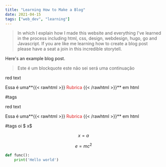 ```yaml
---
title: "Learning How to Make a Blog"
date: 2021-04-15
tags: ["web_dev", "learning"]
---
```



>In which I explain how I made this website and everything I've learned in the process
> including  html, css, design, webdesign, hugo, go and Javascript.  If you are like me
> learning how to create a blog post please have a seat a join in this incredible storytell.

Here's an example blog post.

> Este é um blockquote
> este não sei será uma continuação

<p class="red">red text</p>

Essa é uma**{{< rawhtml >}}
<span style="color: #e01f1f;">  Rubrica </span>
{{< /rawhtml >}}** em html

#tags

<p class="red">red text</p>

Essa é uma**{{< rawhtml >}}
<span style="color: #e01f1f;">  Rubrica </span>
{{< /rawhtml >}}** em html

#tags  oi $ x$

$$x=a$$

$$ e = mc^2 $$

```python 
def func():
    print('Hello world')

```
